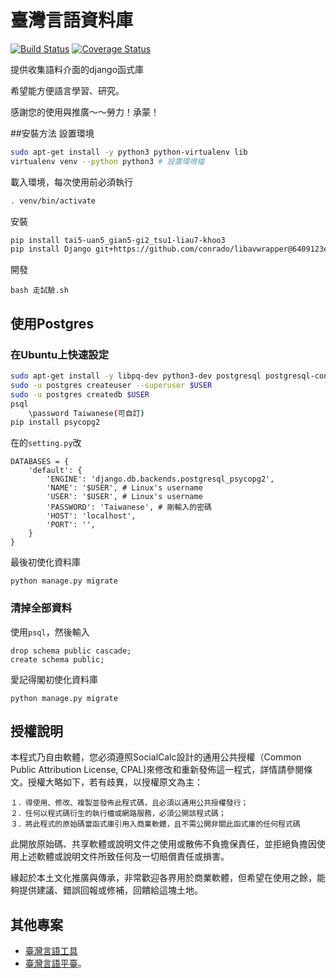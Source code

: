 # 臺灣言語資料庫

[![Build Status](https://travis-ci.org/sih4sing5hong5/tai5-uan5_gian5-gi2_tsu1-liau7-khoo3.svg?branch=master)](https://travis-ci.org/sih4sing5hong5/tai5-uan5_gian5-gi2_tsu1-liau7-khoo3)
[![Coverage Status](https://coveralls.io/repos/sih4sing5hong5/tai5-uan5_gian5-gi2_tsu1-liau7-khoo3/badge.svg)](https://coveralls.io/r/sih4sing5hong5/tai5-uan5_gian5-gi2_tsu1-liau7-khoo3)

提供收集語料介面的django函式庫

希望能方便語言學習、研究。

感謝您的使用與推廣～～勞力！承蒙！

##安裝方法
設置環境
```bash
sudo apt-get install -y python3 python-virtualenv lib
virtualenv venv --python python3 # 設置環境檔
```
載入環境，每次使用前必須執行
```bash
. venv/bin/activate 
```
安裝
```bash
pip install tai5-uan5_gian5-gi2_tsu1-liau7-khoo3
pip install Django git+https://github.com/conrado/libavwrapper@6409123ee24df823a5ee0bac7a08043e6b317721#egg=libavwrapper
```
開發
```
bash 走試驗.sh
```

## 使用Postgres

### 在Ubuntu上快速設定
```bash
sudo apt-get install -y libpq-dev python3-dev postgresql postgresql-contrib
sudo -u postgres createuser --superuser $USER
sudo -u postgres createdb $USER
psql
	\password Taiwanese(可自訂)
pip install psycopg2
```
在的`setting.py`改
```python3
DATABASES = {
    'default': {
        'ENGINE': 'django.db.backends.postgresql_psycopg2',
        'NAME': '$USER', # Linux's username
        'USER': '$USER', # Linux's username
        'PASSWORD': 'Taiwanese', # 剛輸入的密碼
        'HOST': 'localhost',
        'PORT': '',
    }
}
```
最後初使化資料庫
```
python manage.py migrate
```

### 清掉全部資料
使用`psql`，然後輸入
```
drop schema public cascade;
create schema public;
```
愛記得閣初使化資料庫
```
python manage.py migrate
```

## 授權說明
本程式乃自由軟體，您必須遵照SocialCalc設計的通用公共授權（Common Public Attribution License, CPAL)來修改和重新發佈這一程式，詳情請參閱條文。授權大略如下，若有歧異，以授權原文為主：

	１．得使用、修改、複製並發佈此程式碼，且必須以通用公共授權發行；
	２．任何以程式碼衍生的執行檔或網路服務，必須公開該程式碼；
	３．將此程式的原始碼當函式庫引用入商業軟體，且不需公開非關此函式庫的任何程式碼

此開放原始碼、共享軟體或說明文件之使用或散佈不負擔保責任，並拒絕負擔因使用上述軟體或說明文件所致任何及一切賠償責任或損害。

緣起於本土文化推廣與傳承，非常歡迎各界用於商業軟體，但希望在使用之餘，能夠提供建議、錯誤回報或修補，回饋給這塊土地。


## 其他專案
* [臺灣言語工具](https://github.com/sih4sing5hong5/tai5-uan5_gian5-gi2_kang1-ku7)
* [臺灣言語平臺](https://github.com/sih4sing5hong5/tai5-uan5_gian5-gi2_phing5-thai5)。
